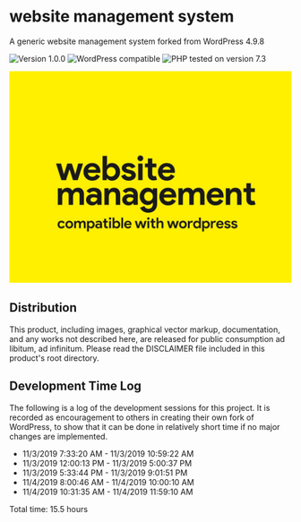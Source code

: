 # website management system

A generic website management system forked from WordPress 4.9.8

![Version 1.0.0](https://img.shields.io/badge/Version-1.0.0-ffd000.svg?style=flat-square)
![WordPress compatible](https://img.shields.io/badge/WordPress-compatible-0073aa.svg?style=flat-square)
![PHP tested on version 7.3](https://img.shields.io/badge/PHP-Tested%207.3-8892bf.svg?style=flat-square)

![cover image](https://raw.githubusercontent.com/ControlledChaos/unbranded-wms/master/wms.jpg)

## Distribution

This product, including images, graphical vector markup, documentation, and any works not described here, are released for public consumption ad libitum, ad infinitum. Please read the DISCLAIMER file included in this product's root directory.

## Development Time Log

The following is a log of the development sessions for this project. It is recorded as encouragement to others in creating their own fork of WordPress, to show that it can be done in relatively short time if no major changes are implemented.

* 11/3/2019 7:33:20 AM - 11/3/2019 10:59:22 AM
* 11/3/2019 12:00:13 PM - 11/3/2019 5:00:37 PM
* 11/3/2019 5:33:44 PM - 11/3/2019 9:01:51 PM
* 11/4/2019 8:00:46 AM - 11/4/2019 10:00:10 AM
* 11/4/2019 10:31:35 AM - 11/4/2019 11:59:10 AM

Total time: 15.5 hours